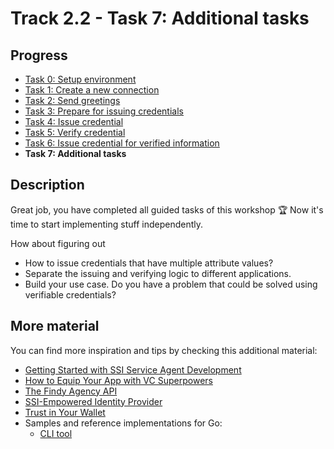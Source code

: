 # Track 2.2 - Task 7: Additional tasks

## Progress

* [Task 0: Setup environment](../README.md#task-0-setup-environment)
* [Task 1: Create a new connection](../task1/README.md#track-22---task-1-create-a-new-connection)
* [Task 2: Send greetings](../task2/README.md#track-22---task-2-send-greetings)
* [Task 3: Prepare for issuing credentials](../task3/README.md#track-22---task-3-prepare-for-issuing-credentials)
* [Task 4: Issue credential](../task4/README.md#track-22---task-4-issue-credential)
* [Task 5: Verify credential](../task5/README.md#track-22---task-5-verify-credential)
* [Task 6: Issue credential for verified information](../task6/README.md#track-22---task-6-issue-credential-for-verified-information)
* **Task 7: Additional tasks**

## Description

Great job, you have completed all guided tasks of this workshop 🏆
Now it's time to start implementing stuff independently.

How about figuring out

* How to issue credentials that have multiple attribute values?
* Separate the issuing and verifying logic to different applications.
* Build your use case. Do you have a problem that could be solved using verifiable credentials?

## More material

You can find more inspiration and tips by checking this additional material:

* [Getting Started with SSI Service Agent Development](https://findy-network.github.io/blog/2023/01/30/getting-started-with-ssi-service-agent-development/)
* [How to Equip Your App with VC Superpowers](https://findy-network.github.io/blog/2023/02/06/how-to-equip-your-app-with-vc-superpowers/)
* [The Findy Agency API](https://findy-network.github.io/blog/2022/08/29/the-findy-agency-api/)
* [SSI-Empowered Identity Provider](https://findy-network.github.io/blog/2022/04/07/ssi-empowered-identity-provider/)
* [Trust in Your Wallet](https://findy-network.github.io/blog/2022/04/27/trust-in-your-wallet/)
* Samples and reference implementations for Go:
  * [CLI tool](https://github.com/findy-network/findy-agent-cli)
